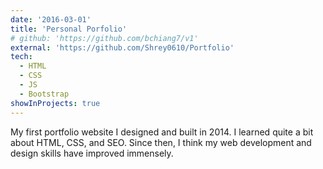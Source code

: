```yaml
---
date: '2016-03-01'
title: 'Personal Porfolio'
# github: 'https://github.com/bchiang7/v1'
external: 'https://github.com/Shrey0610/Portfolio'
tech:
  - HTML
  - CSS
  - JS
  - Bootstrap
showInProjects: true
---
```


My first portfolio website I designed and built in 2014. I learned quite a bit about HTML, CSS, and SEO. Since then, I think my web development and design skills have improved immensely.
